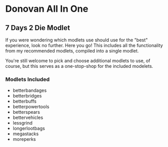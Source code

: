 # Donovan All In One

## 7 Days 2 Die Modlet

If you were wondering which modlets use should use for the "best" experience, look no further. Here you go!
This includes all the functionality from my recommended modlets, compiled into a single modlet.

You're still welcome to pick and choose additional modlets to use, of course, but this serves as a one-stop-shop for the included modelets.

### Modlets Included

- betterbandages
- betterbridges
- betterbuffs
- betterpowertools
- betterspears
- bettervehicles
- lessgrind
- longerlootbags
- megastacks
- moreperks
